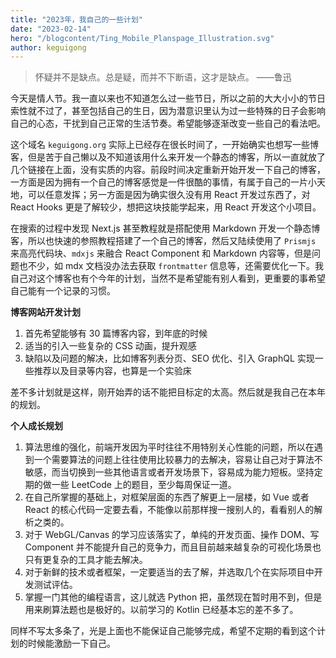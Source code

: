 ```yaml
---
title: "2023年，我自己的一些计划"
date: "2023-02-14"
hero: "/blogcontent/Ting_Mobile_Planspage_Illustration.svg"
author: keguigong
---
```


> 怀疑并不是缺点。总是疑，而并不下断语，这才是缺点。 ——鲁迅

今天是情人节。我一直以来也不知道怎么过一些节日，所以之前的大大小小的节日索性就不过了，甚至包括自己的生日，因为潜意识里认为过一些特殊的日子会影响自己的心态，干扰到自己正常的生活节奏。希望能够逐渐改变一些自己的看法吧。

这个域名 `keguigong.org` 实际上已经存在很长时间了，一开始确实也想写一些博客，但是苦于自己懒以及不知道该用什么来开发一个静态的博客，所以一直就放了几个链接在上面，没有实质的内容。前段时间决定重新开始开发一下自己的博客，一方面是因为拥有一个自己的博客感觉是一件很酷的事情，有属于自己的一片小天地，可以任意发挥；另一方面是因为确实很久没有用 React 开发过东西了，对 React Hooks 更是了解较少，想把这块技能学起来，用 React 开发这个小项目。

在搜索的过程中发现 Next.js 甚至教程就是搭配使用 Markdown 开发一个静态博客，所以也快速的参照教程搭建了一个自己的博客，然后又陆续使用了 `Prismjs` 来高亮代码块、`mdxjs` 来融合 React Component 和 Markdown 内容等，但是问题也不少，如 mdx 文档没办法去获取 `frontmatter` 信息等，还需要优化一下。我自己对这个博客也有个今年的计划，当然不是希望能有别人看到，更重要的事希望自己能有一个记录的习惯。

**博客网站开发计划**

1. 首先希望能够有 30 篇博客内容，到年底的时候
2. 适当的引入一些复杂的 CSS 动画，提升观感
3. 缺陷以及问题的解决，比如博客列表分页、SEO 优化、引入 GraphQL 实现一些推荐以及目录等内容，也算是一个实验床

差不多计划就是这样，刚开始弄的话不能把目标定的太高。然后就是我自己在本年的规划。

**个人成长规划**

1. 算法思维的强化，前端开发因为平时往往不用特别关心性能的问题，所以在遇到一个需要算法的问题上往往使用比较暴力的去解决，容易让自己对于算法不敏感，而当切换到一些其他语言或者开发场景下，容易成为能力短板。坚持定期的做一些 LeetCode 上的题目，至少每周保证一道。
2. 在自己所掌握的基础上，对框架层面的东西了解更上一层楼，如 Vue 或者 React 的核心代码一定要去看，不能像以前那样搜一搜别人的，看看别人的解析之类的。
3. 对于 WebGL/Canvas 的学习应该落实了，单纯的开发页面、操作 DOM、写 Component 并不能提升自己的竞争力，而且目前越来越复杂的可视化场景也只有更复杂的工具才能去解决。
4. 对于新鲜的技术或者框架，一定要适当的去了解，并选取几个在实际项目中开发测试评估。
5. 掌握一门其他的编程语言，这儿就选 Python 把，虽然现在暂时用不到，但是用来刷算法题也是极好的。以前学习的 Kotlin 已经基本忘的差不多了。

同样不写太多条了，光是上面也不能保证自己能够完成，希望不定期的看到这个计划的时候能激励一下自己。
